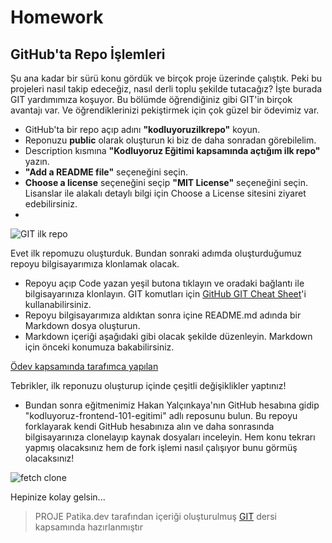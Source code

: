 # Homework

## GitHub'ta Repo İşlemleri
Şu ana kadar bir sürü konu gördük ve birçok proje üzerinde çalıştık. Peki bu projeleri nasıl takip edeceğiz, nasıl derli toplu şekilde tutacağız? İşte burada GIT yardımımıza koşuyor. Bu bölümde öğrendiğiniz gibi GIT'in birçok avantajı var. Ve öğrendiklerinizi pekiştirmek için çok güzel bir ödevimiz var.

- GitHub'ta bir repo açıp adını **"kodluyoruzilkrepo"** koyun.
- Reponuzu **public** olarak oluşturun ki biz de daha sonradan görebilelim.
- Description kısmına **"Kodluyoruz Eğitimi kapsamında açtığım ilk repo"** yazın.
- **"Add a README file"** seçeneğini seçin.
- **Choose a license** seçeneğini seçip **"MIT License"** seçeneğini seçin. Lisanslar ile alakalı detaylı bilgi için Choose a License sitesini ziyaret edebilirsiniz.
- 
![GIT ilk repo](https://user-images.githubusercontent.com/39422788/221150562-271242c4-1ab4-4389-91f0-312a1cb32101.PNG)

Evet ilk repomuzu oluşturduk. Bundan sonraki adımda oluşturduğumuz repoyu bilgisayarımıza klonlamak olacak.

- Repoyu açıp Code yazan yeşil butona tıklayın ve oradaki bağlantı ile bilgisayarınıza klonlayın. GIT komutları için [GitHub GIT Cheat Sheet](https://education.github.com/git-cheat-sheet-education.pdf)'i kullanabilirsiniz.
- Repoyu bilgisayarımıza aldıktan sonra içine README.md adında bir Markdown dosya oluşturun.
- Markdown içeriği aşağıdaki gibi olacak şekilde düzenleyin. Markdown için önceki konumuza bakabilirsiniz.


[Ödev kapsamında tarafımca yapılan](https://github.com/tugsef/kodluyoruzilkrepo/blob/c3055b6ad417ecdff4cf9f8535960b28951ec2d6/README.md)

Tebrikler, ilk reponuzu oluşturup içinde çeşitli değişiklikler yaptınız!

- Bundan sonra eğitmenimiz Hakan Yalçınkaya'nın GitHub hesabına gidip "kodluyoruz-frontend-101-egitimi" adlı reposunu bulun. Bu repoyu forklayarak kendi GitHub hesabınıza alın ve daha sonrasında bilgisayarınıza clonelayıp kaynak dosyaları inceleyin. Hem konu tekrarı yapmış olacaksınız hem de fork işlemi nasıl çalışıyor bunu görmüş olacaksınız!

![fetch clone](https://user-images.githubusercontent.com/39422788/221151776-d12723b1-4a8c-4189-9635-7d004a8f151b.PNG)

Hepinize kolay gelsin...

> PROJE Patika.dev tarafından içeriği oluşturulmuş [GIT](https://app.patika.dev/courses/git) dersi kapsamında hazırlanmıştır
